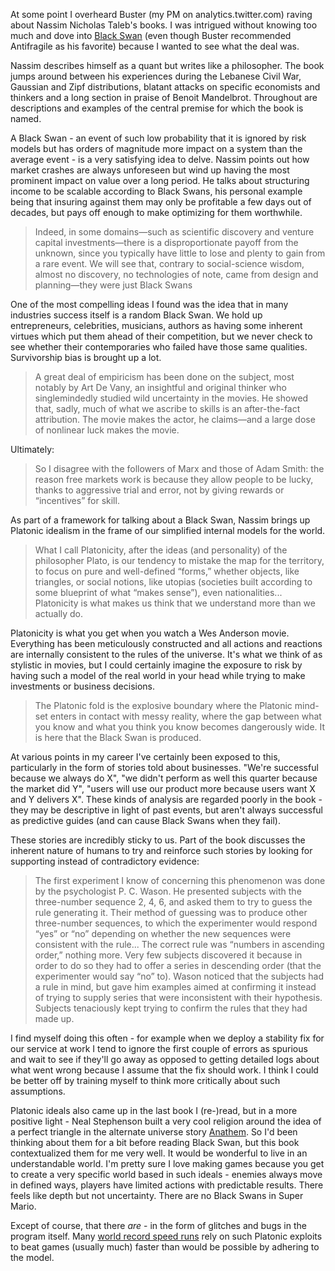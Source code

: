 At some point I overheard Buster (my PM on analytics.twitter.com) raving about Nassim Nicholas Taleb's books.  I was intrigued without knowing too much and dove into [Black Swan](http://amzn.com/081297381X) (even though Buster recommended Antifragile as his favorite) because I wanted to see what the deal was.

<!--BREAK-->

Nassim describes himself as a quant but writes like a philosopher.  The book jumps around between his experiences during the Lebanese Civil War, Gaussian and Zipf distributions, blatant attacks on specific economists and thinkers and a long section in praise of Benoit Mandelbrot.  Throughout are descriptions and examples of the central premise for which the book is named.

A Black Swan - an event of such low probability that it is ignored by risk models but has orders of magnitude more impact on a system than the average event - is a very satisfying idea to delve.  Nassim points out how market crashes are always unforeseen but wind up having the most prominent impact on value over a long period.  He talks about structuring income to be scalable according to Black Swans, his personal example being that insuring against them may only be profitable a few days out of decades, but pays off enough to make optimizing for them worthwhile.

> Indeed, in some domains—such as scientific discovery and venture capital investments—there is a disproportionate payoff from the unknown, since you typically have little to lose and plenty to gain from a rare event. We will see that, contrary to social-science wisdom, almost no discovery, no technologies of note, came from design and planning—they were just Black Swans

One of the most compelling ideas I found was the idea that in many industries success itself is a random Black Swan.  We hold up entrepreneurs, celebrities, musicians, authors as having some inherent virtues which put them ahead of their competition, but we never check to see whether their contemporaries who failed have those same qualities.  Survivorship bias is brought up a lot.

> A great deal of empiricism has been done on the subject, most notably by Art De Vany, an insightful and original thinker who singlemindedly studied wild uncertainty in the movies. He showed that, sadly, much of what we ascribe to skills is an after-the-fact attribution. The movie makes the actor, he claims—and a large dose of nonlinear luck makes the movie.

Ultimately:

> So I disagree with the followers of Marx and those of Adam Smith: the reason free markets work is because they allow people to be lucky, thanks to aggressive trial and error, not by giving rewards or “incentives” for skill.

As part of a framework for talking about a Black Swan, Nassim brings up Platonic idealism in the frame of our simplified internal models for the world.  

> What I call Platonicity, after the ideas (and personality) of the philosopher Plato, is our tendency to mistake the map for the territory, to focus on pure and well-defined “forms,” whether objects, like triangles, or social notions, like utopias (societies built according to some blueprint of what “makes sense”), even nationalities...  Platonicity is what makes us think that we understand more than we actually do.

Platonicity is what you get when you watch a Wes Anderson movie.  Everything has been meticulously constructed and all actions and reactions are internally consistent to the rules of the universe.  It's what we think of as stylistic in movies, but I could certainly imagine the exposure to risk by having such a model of the real world in your head while trying to make investments or business decisions.

> The Platonic fold is the explosive boundary where the Platonic mind-set enters in contact with messy reality, where the gap between what you know and what you think you know becomes dangerously wide. It is here that the Black Swan is produced.

At various points in my career I've certainly been exposed to this, particularly in the form of stories told about businesses.  "We're successful because we always do X", "we didn't perform as well this quarter because the market did Y", "users will use our product more because users want X and Y delivers X".  These kinds of analysis are regarded poorly in the book - they may be descriptive in light of past events, but aren't always successful as predictive guides (and can cause Black Swans when they fail).

These stories are incredibly sticky to us.  Part of the book discusses the inherent nature of humans to try and reinforce such stories by looking for supporting instead of contradictory evidence:

> The first experiment I know of concerning this phenomenon was done by the psychologist P. C. Wason. He presented subjects with the three-number sequence 2, 4, 6, and asked them to try to guess the rule generating it. Their method of guessing was to produce other three-number sequences, to which the experimenter would respond “yes” or “no” depending on whether the new sequences were consistent with the rule... The correct rule was “numbers in ascending order,” nothing more. Very few subjects discovered it because in order to do so they had to offer a series in descending order (that the experimenter would say “no” to). Wason noticed that the subjects had a rule in mind, but gave him examples aimed at confirming it instead of trying to supply series that were inconsistent with their hypothesis. Subjects tenaciously kept trying to confirm the rules that they had made up.

I find myself doing this often - for example when we deploy a stability fix for our service at work I tend to ignore the first couple of errors as spurious and wait to see if they'll go away as opposed to getting detailed logs about what went wrong because I assume that the fix should work.  I think I could be better off by training myself to think more critically about such assumptions.

Platonic ideals also came up in the last book I (re-)read, but in a more positive light - Neal Stephenson built a very cool religion around the idea of a perfect triangle in the alternate universe story [Anathem](http://amzn.com/006147410X).  So I'd been thinking about them for a bit before reading Black Swan, but this book contextualized them for me very well.  It would be wonderful to live in an understandable world.  I'm pretty sure I love making games because you get to create a very specific world based in such ideals - enemies always move in defined ways, players have limited actions with predictable results.  There feels like depth but not uncertainty.  There are no Black Swans in Super Mario.

Except of course, that there _are_ - in the form of glitches and bugs in the program itself.  Many [world record speed runs](https://youtu.be/B6nhjT1bsPE?t=1m15s) rely on such Platonic exploits to beat games (usually much) faster than would be possible by adhering to the model.
